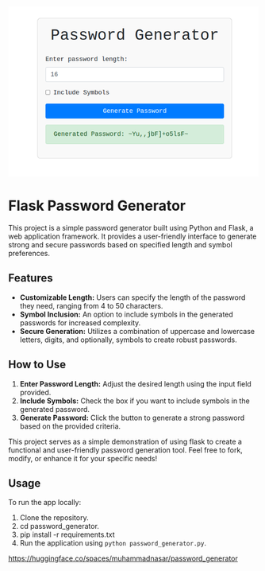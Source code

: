 ![Alt text](pswd.png)

# Flask Password Generator

This project is a simple password generator built using Python and Flask, a web application framework. It provides a user-friendly interface to generate strong and secure passwords based on specified length and symbol preferences.

## Features

- **Customizable Length:** Users can specify the length of the password they need, ranging from 4 to 50 characters.
- **Symbol Inclusion:** An option to include symbols in the generated passwords for increased complexity.
- **Secure Generation:** Utilizes a combination of uppercase and lowercase letters, digits, and optionally, symbols to create robust passwords.

## How to Use

1. **Enter Password Length:** Adjust the desired length using the input field provided.
2. **Include Symbols:** Check the box if you want to include symbols in the generated password.
3. **Generate Password:** Click the button to generate a strong password based on the provided criteria.

This project serves as a simple demonstration of using flask to create a functional and user-friendly password generation tool. Feel free to fork, modify, or enhance it for your specific needs!

## Usage

To run the app locally:
1. Clone the repository.
2. cd password_generator.
3. pip install -r requirements.txt
3. Run the application using `python password_generator.py`.





https://huggingface.co/spaces/muhammadnasar/password_generator
